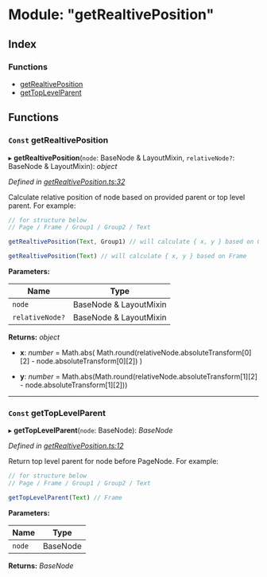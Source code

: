 
# Module: "getRealtivePosition"

## Index

### Functions

* [getRealtivePosition](_getrealtiveposition_.md#const-getrealtiveposition)
* [getTopLevelParent](_getrealtiveposition_.md#const-gettoplevelparent)

## Functions

### `Const` getRealtivePosition

▸ **getRealtivePosition**(`node`: BaseNode & LayoutMixin, `relativeNode?`: BaseNode & LayoutMixin): *object*

*Defined in [getRealtivePosition.ts:32](https://github.com/figma-plugin-helper-functions/figma-plugin-helpers/blob/a7845f4/src/helpers/getRealtivePosition.ts#L32)*

Calculate relative position of node based on provided parent or top level parent.
For example:
```js
// for structure below
// Page / Frame / Group1 / Group2 / Text

getRealtivePosition(Text, Group1) // will calculate { x, y } based on Group1

getRealtivePosition(Text) // will calculate { x, y } based on Frame
```

**Parameters:**

Name | Type |
------ | ------ |
`node` | BaseNode & LayoutMixin |
`relativeNode?` | BaseNode & LayoutMixin |

**Returns:** *object*

* **x**: *number* = Math.abs(
			Math.round(relativeNode.absoluteTransform[0][2] - node.absoluteTransform[0][2])
		)

* **y**: *number* = Math.abs(Math.round(relativeNode.absoluteTransform[1][2] - node.absoluteTransform[1][2]))

___

### `Const` getTopLevelParent

▸ **getTopLevelParent**(`node`: BaseNode): *BaseNode*

*Defined in [getRealtivePosition.ts:12](https://github.com/figma-plugin-helper-functions/figma-plugin-helpers/blob/a7845f4/src/helpers/getRealtivePosition.ts#L12)*

Return top level parent for node before PageNode.
For example:
```js
// for structure below
// Page / Frame / Group1 / Group2 / Text

getTopLevelParent(Text) // Frame
```

**Parameters:**

Name | Type |
------ | ------ |
`node` | BaseNode |

**Returns:** *BaseNode*
